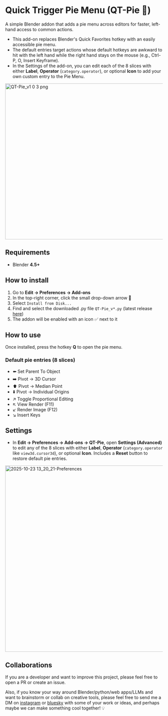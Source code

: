 # Quick Trigger Pie Menu (QT-Pie 🥧)
A simple Blender addon that adds a pie menu across editors for faster, left-hand access to common actions.
* This add-on replaces Blender's Quick Favorites hotkey with an easily accessible pie menu.
* The default entries target actions whose default hotkeys are awkward to hit with the left hand while the right hand stays on the mouse (e.g., Ctrl-P, O, Insert Keyframe).
* In the Settings of the add-on, you can edit each of the 8 slices with either **Label**, **Operator** (`category.operator`), or optional **Icon** to add your own custom entry to the Pie Menu.

<img width="813" height="498" alt="QT-Pie_v1 0 3 png" src="https://github.com/user-attachments/assets/f73a74b8-7bbd-44ee-bb12-4584209af04d" />


## Requirements

* Blender **4.5+**

## How to install

1. Go to **Edit → Preferences → Add-ons**
2. In the top-right corner, click the small drop-down arrow 🔽
3. Select `Install from Disk...`
4. Find and select the downloaded .py file `QT-Pie_v*.py` (latest release [here](https://github.com/polyfjord/QT-Pie/releases/))
5. The addon will be enabled with an icon ✅ next to it

## How to use

Once installed, press the hotkey **Q** to open the pie menu.

### Default pie entries (8 slices)

* ⬅️ Set Parent To Object
* ➡️ Pivot → 3D Cursor
* ⬆️ Pivot → Median Point
* ⬇️ Pivot → Individual Origins
* ↗️ Toggle Proportional Editing
* ↖️ View Render (F11)
* ↙️ Render Image (F12)
* ↘️ Insert Keys

## Settings

* In **Edit → Preferences → Add-ons → QT-Pie**, open **Settings (Advanced)** to edit any of the 8 slices with either **Label**, **Operator** (`category.operator` like `view3d.cursor3d`), or optional **Icon**. Includes a **Reset** button to restore default pie entries. 

<img width="909" height="595" alt="2025-10-23 13_20_21-Preferences" src="https://github.com/user-attachments/assets/6ef0f2e9-dba1-47ff-b603-bd2002334522" />

## Collaborations
If you are a developer and want to improve this project, please feel free to open a PR or create an issue.

Also, if you know your way around Blender/python/web apps/LLMs and want to brainstorm or collab on creative tools, please feel free to send me a DM on  [instagram](https://www.instagram.com/polyfjord/) or [bluesky](https://bsky.app/profile/polyfjord.bsky.social) with some of your work or ideas, and perhaps maybe we can make something cool together! 💡
